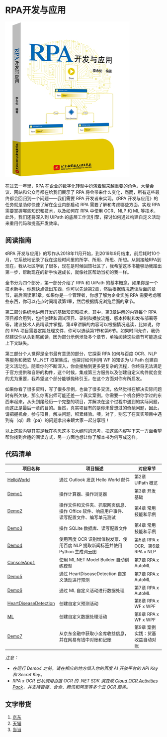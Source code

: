 # RPA开发与应用

![封面](https://github.com/allenlooplee/RPABook/blob/master/docs/images/cover.jpeg)

在过去一年里，RPA 在企业的数字化转型中扮演着越来越重要的角色，大量会议、网站和公众号都在给我们展示了 RPA 将会带来什么变化，然而，所有这些最终都会回归到一个问题——我们需要 RPA 开发者来实现。《RPA 开发与应用》的任务就是助你快速了解在企业内部启动 RPA 需要了解和考虑哪些方面，实现 RPA 需要掌握哪些知识和技术，以及如何在 RPA 中使用 OCR、NLP 和 ML 等技术，此外，我们还将深入到 UiPath 的底层工作流引擎，探讨如何通过构建自定义活动来重用代码和提高开发效率。

## 阅读指南

《RPA 开发与应用》的写作从2018年11月开始，到2019年9月结束，前后耗时10个月，它系统地记录了我在这段时间里的所学、所用、所思、所想。从刚接触RPA到现在，我从社区学到了很多，现在是时候回馈社区了，我希望这本书能够助我踏出第一步，帮助现在的新手快速成长，就像社区帮助当初的我一样。

全书分为四个部分，第一部分介绍了 RPA 和 UiPath 的基本概念。如果你是一个技术新手，你想快点做出东西，你可以先读第2章，然后根据情况选读后面的章节，最后阅读第1章。如果你是一个管理者，你想了解为企业实施 RPA 需要考虑哪些东西，你可以花点时间精读第1章，然后根据情况浏览后面的章节。

第二部分系统地讲解开发的基础知识和技术，其中，第3章讲解的内容每个 RPA 项目都会用到，包括创建和调试项目、录制和播放流程、版本控制和发布部署等等，建议技术人员精读并掌握，第4章讲解的内容可以根据情况选读，比如说，你的 RPA 项目需要定期处理文件，你可以选读第1节和第6节。如果时间允许，我仍然建议你从头到尾阅读，因为部分示例涉及多个章节，单独阅读这些章节可能造成上下文缺失。

第三部分个人觉得是全书最有意思的部分，它探索 RPA 如何与百度 OCR、NLP 等服务和微软 ML.NET 框架集成，也探讨如何利用 WF 的知识为 UiPath 创建自定义活动包。随着你的不断深入，你会接触到更多更复杂的流程，你终将无法满足于官方提供和自带的构件，这个时候，集成第三方服务以及创建自定义构件就会变的尤为重要，我希望这个部分能够抛砖引玉，在这个方面对你有所启发。

如果你看了很多资料，写了很多示例，也做了很多交流，依然觉得在解决实际问题时有所欠缺，那么你离出师可能还差一个真实案例。你需要一个机会把你学过的东西串起来，从头到尾经历一个完整的项目，并解决在这个过程中遇到的实际问题，而这正是最后一章的目的。当然，真实项目有的是你未曾想过的奇葩问题，因此，请把握机会，参与项目，解决问题，积累经验。噢，对了，别忘了在真实项目中遇到有（qi）趣（pa）的问题拿出来跟大家一起分享哦！

以上这些内容其实是我在构思这本书大纲时的思考，把这些内容写下来一方面希望帮你找到合适的阅读方式，另一方面也想让你了解本书为何写成这样。

## 代码清单

项目名称|项目描述|对应章节
---|---|---
[HelloWorld](https://github.com/allenlooplee/RPABook/tree/master/src/HelloWorld)|通过 Outlook 发送 Hello World 邮件|第2章 UiPath 概览
[Demo1](https://github.com/allenlooplee/RPABook/tree/master/src/Demo1)|操作计算器、操作浏览器|第3章 开发基础
[Demo2](https://github.com/allenlooplee/RPABook/tree/master/src/Demo2)|操作文件和文件夹、抓取网页信息、操作 Office 软件、响应用户事件、读写配置文件、编写单元测试|第4章 常用技能和示例
[Demo3](https://github.com/allenlooplee/RPABook/tree/master/src/Demo3)|操作 SQLite 数据库、读写配置文件|第4章 常用技能和示例
[Demo4](https://github.com/allenlooplee/RPABook/tree/master/src/Demo4)|使用百度 OCR 识别增值税发票、使用百度 NLP 提取新闻标签并使用 Python 生成词云图|第5章 RPA x OCR、第6章 RPA x NLP
[ConsoleApp1](https://github.com/allenlooplee/RPABook/tree/master/src/ConsoleApp1)|使用 ML.NET Model Builder 自动训练模型|第7章 RPA x AutoML
[Demo5](https://github.com/allenlooplee/RPABook/tree/master/src/Demo5)|通过 HeartDiseaseDetection 自定义活动进行预测|第7章 RPA x AutoML
[Demo6](https://github.com/allenlooplee/RPABook/tree/master/src/Demo6)|通过 ML 自定义活动进行数据处理|第7章 RPA x AutoML
[HeartDiseaseDetection](https://github.com/allenlooplee/RPABook/tree/master/src/HeartDiseaseDetection)|创建自定义预测活动|第8章 RPA x WF x WPF
[ML](https://github.com/allenlooplee/RPABook/tree/master/src/ML)|创建自定义数据处理活动|第8章 RPA x WF x WPF
[Demo7](https://github.com/allenlooplee/RPABook/tree/master/src/Demo7)|从京东金融中获取小金库收益信息，并在网易有钱中对账和记账|第9章 案例实践：货基收益自动对账

*注意：*
* *在运行 Demo4 之前，请在相应的地方填入你的百度 AI 开放平台的 API Key 和 Secret Key。*
* *RPA x OCR 已从调用百度 OCR 的 .NET SDK 演变成 [Cloud OCR Activities Pack](https://github.com/allenlooplee/CloudOcrActivitiesPack)，并支持百度、合合、腾讯和阿里等多个云 OCR 服务。*

## 文字带货

1. [京东](https://search.jd.com/Search?keyword=RPA%E5%BC%80%E5%8F%91%E4%B8%8E%E5%BA%94%E7%94%A8&enc=utf-8&suggest=1.his.0.0&wq=&pvid=53fed3b969c34e19b50d38544aee9725)
2. [天猫](https://list.tmall.com/search_product.htm?q=RPA%BF%AA%B7%A2%D3%EB%D3%A6%D3%C3&type=p&vmarket=&spm=875.7931836%2FB.a2227oh.d100&from=mallfp..pc_1_searchbutton)
3. [当当](http://product.dangdang.com/28558392.html)
